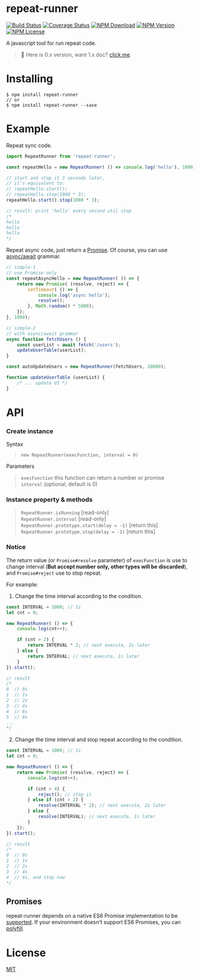 # repeat-runner

[![Build Status](https://img.shields.io/circleci/project/huanguolin/repeat-runner/master.svg)](https://circleci.com/gh/huanguolin/repeat-runner)
[![Coverage Status](https://img.shields.io/codecov/c/github/Huanguolin/repeat-runner/master.svg)](https://codecov.io/github/Huanguolin/repeat-runner?branch=master)
[![NPM Download](https://img.shields.io/npm/dt/repeat-runner.svg?style=flat)](https://www.npmjs.org/package/repeat-runner)
[![NPM Version](https://img.shields.io/npm/v/repeat-runner.svg?style=flat)](https://www.npmjs.org/package/repeat-runner)
[![NPM License](https://img.shields.io/npm/l/repeat-runner.svg?style=flat)](https://www.npmjs.org/package/repeat-runner)

A javascript tool for run repeat code.

> 📌 Here is 0.x version, want 1.x doc? [click me](https://github.com/huanguolin/repeat-runner/tree/master).



# Installing 

```shell
$ npm install repeat-runner
// or
$ npm install repeat-runner --save
```



# Example

Repeat sync code.
```js
import RepeatRunner from 'repeat-runner';

const repeatHello = new RepeatRunner( () => console.log('hello'), 1000);

// start and stop it 3 seconds later, 
// it's equivalent to:
// repeatHello.start();
// repeatHello.stop(1000 * 3);
repeatHello.start().stop(1000 * 3);

// result: print 'hello' every second util stop 
/*
hello
hello
hello
*/
```

Repeat async code, just return a [Promise](https://developer.mozilla.org/en-US/docs/Web/JavaScript/Reference/Global_Objects/Promise). Of course, you can use [async/await](https://developer.mozilla.org/en-US/docs/Web/JavaScript/Reference/Statements/async_function) grammar. 
```js
// simple-1
// use Promise only
const repeatAsyncHello = new RepeatRunner( () => {
    return new Promise( (resolve, reject) => {
        setTimeout( () => {
            console.log('async hello');
            resolve();
        }, Math.random() * 5000);
    });
}, 1000);

// simple-2
// with async/await grammar
async function fetchUsers () {
    const userList = await fetch('/users');
    updateUserTable(userList);
}

const autoUpdateUsers = new RepeatRunner(fetchUsers, 20000);

function updateUserTable (userList) {
    /* ... update UI */
}

```



# API

### Create instance  

Syntax
> `new RepeatRunner(execFunction, interval = 0)`   

Parameters
> `execFunction` this function can return a number or promise  
> `interval` (optional, default is 0)

### Instance property & methods

> `RepeatRunner.isRunning` [read-only]     
> `RepeatRunner.interval`  [read-only]     
> `RepeatRunner.prototype.start(delay = -1)` [return this]  
> `RepeatRunner.prototype.stop(delay = -1)`  [return this]    


### Notice

The return value (or `Promise#resolve` parameter) of `execFunction` is use to change interval (**But accept number only, other types will be discarded**), and `Promise#reject` use to stop repeat.  

For example: 

1. Change the time interval according to the condition.
```js
const INTERVAL = 1000; // 1s
let cnt = 0;

new RepeatRunner( () => {    
    console.log(cnt++);

    if (cnt > 2) {
        return INTERVAL * 2; // next execute, 2s later
    } else {
        return INTERVAL; // next execute, 1s later
    }
}).start();

// result
/*
0  // 0s
1  // 1s
2  // 2s
3  // 4s
4  // 6s
5  // 8s
...
*/
```

2. Change the time interval and stop repeat according to the condition.
```js
const INTERVAL = 1000; // 1s
let cnt = 0;

new RepeatRunner( () => {
    return new Promise( (resolve, reject) => {            
        console.log(cnt++);

        if (cnt > 4) {
            reject(); // stop it 
        } else if (cnt > 2) {
            resolve(INTERVAL * 2); // next execute, 2s later
        } else { 
            resolve(INTERVAL); // next execute, 1s later
        }
    });
}).start();

// result
/*
0  // 0s
1  // 1s
2  // 2s
3  // 4s
4  // 6s, and stop now
*/
```


## Promises

repeat-runner depends on a native ES6 Promise implementation to be [supported](http://caniuse.com/promises).
If your environment doesn't support ES6 Promises, you can [polyfill](https://github.com/jakearchibald/es6-promise).



# License
[MIT](https://opensource.org/licenses/MIT) 